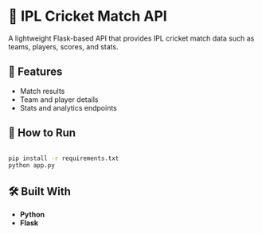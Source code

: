 # 🏏 IPL Cricket Match API

A lightweight Flask-based API that provides IPL cricket match data such as teams, players, scores, and stats.

## 🔧 Features
- Match results
- Team and player details
- Stats and analytics endpoints

## 🚀 How to Run
```bash

pip install -r requirements.txt
python app.py

```

## 🛠 Built With

- **Python**
- **Flask**
